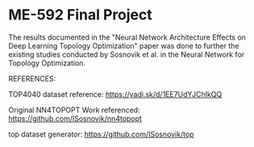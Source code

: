 # ME-592 Final Project

The results documented in the "Neural Network Architecture Effects on Deep Learning Topology Optimization" paper was done to further the existing studies conducted by Sosnovik et al. in the Neural Network for Topology Optimization.



REFERENCES:

TOP4040 dataset reference: https://yadi.sk/d/1EE7UdYJChIkQQ 

Original NN4TOPOPT Work referenced: https://github.com/ISosnovik/nn4topopt

top dataset generator: https://github.com/ISosnovik/top
